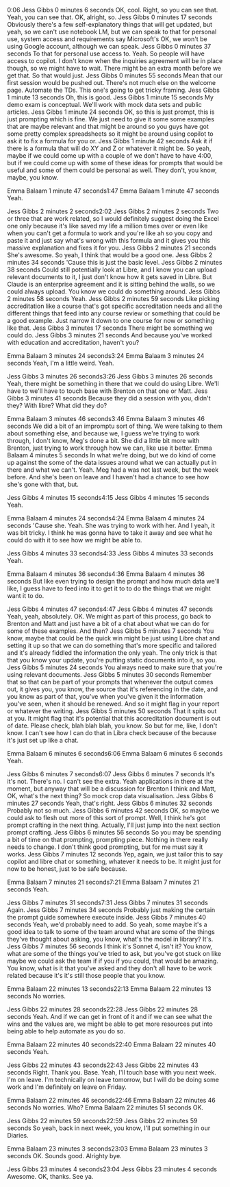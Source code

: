 0:06
Jess Gibbs 0 minutes 6 seconds
OK, cool. Right, so you can see that. Yeah, you can see that. OK, alright, so.
Jess Gibbs 0 minutes 17 seconds
Obviously there's a few self-explanatory things that will get updated, but yeah, so we can't use notebook LM, but we can speak to that for personal use, system access and requirements say Microsoft's OK, we won't be using Google account, although we can speak.
Jess Gibbs 0 minutes 37 seconds
To that for personal use access to. Yeah. So people will have access to copilot. I don't know when the inquiries agreement will be in place though, so we might have to wait. There might be an extra month before we get that. So that would just.
Jess Gibbs 0 minutes 55 seconds
Mean that our first session would be pushed out. There's not much else on the welcome page. Automate the TDs. This one's going to get tricky framing.
Jess Gibbs 1 minute 13 seconds
Oh, this is good.
Jess Gibbs 1 minute 15 seconds
My demo exam is conceptual. We'll work with mock data sets and public articles.
Jess Gibbs 1 minute 24 seconds
OK, so this is just prompt, this is just prompting which is fine. We just need to give it some some examples that are maybe relevant and that might be around so you guys have got some pretty complex spreadsheets so it might be around using copilot to ask it to fix a formula for you or.
Jess Gibbs 1 minute 42 seconds
Ask it if there is a formula that will do XY and Z or whatever it might be. So yeah, maybe if we could come up with a couple of we don't have to have 4:00, but if we could come up with some of these ideas for prompts that would be useful and some of them could be personal as well. They don't, you know, maybe, you know.

Emma Balaam
1 minute 47 seconds1:47
Emma Balaam 1 minute 47 seconds
Yeah.

Jess Gibbs
2 minutes 2 seconds2:02
Jess Gibbs 2 minutes 2 seconds
Two or three that are work related, so I would definitely suggest doing the Excel one only because it's like saved my life a million times over or even like when you can't get a formula to work and you're like ah so you copy and paste it and just say what's wrong with this formula and it gives you this massive explanation and fixes it for you.
Jess Gibbs 2 minutes 21 seconds
She's awesome. So yeah, I think that would be a good one.
Jess Gibbs 2 minutes 34 seconds
'Cause this is just the basic level.
Jess Gibbs 2 minutes 38 seconds
Could still potentially look at Libre, and I know you can upload relevant documents to it, I just don't know how it gets saved in Libre. But Claude is an enterprise agreement and it is sitting behind the walls, so we could always upload. You know we could do something around.
Jess Gibbs 2 minutes 58 seconds
Yeah.
Jess Gibbs 2 minutes 59 seconds
Like picking accreditation like a course that's got specific accreditation needs and all the different things that feed into any course review or something that could be a good example. Just narrow it down to one course for now or something like that.
Jess Gibbs 3 minutes 17 seconds
There might be something we could do.
Jess Gibbs 3 minutes 21 seconds
And because you've worked with education and accreditation, haven't you?

Emma Balaam
3 minutes 24 seconds3:24
Emma Balaam 3 minutes 24 seconds
Yeah, I'm a little weird. Yeah.

Jess Gibbs
3 minutes 26 seconds3:26
Jess Gibbs 3 minutes 26 seconds
Yeah, there might be something in there that we could do using Libre. We'll have to we'll have to touch base with Brenton on that one or Matt.
Jess Gibbs 3 minutes 41 seconds
Because they did a session with you, didn't they? With libre? What did they do?

Emma Balaam
3 minutes 46 seconds3:46
Emma Balaam 3 minutes 46 seconds
We did a bit of an impromptu sort of thing. We were talking to them about something else, and because we, I guess we're trying to work through, I don't know, Meg's done a bit. She did a little bit more with Brenton, just trying to work through how we can, like use it better.
Emma Balaam 4 minutes 5 seconds
In what we're doing, but we do kind of come up against the some of the data issues around what we can actually put in there and what we can't. Yeah. Meg had a was not last week, but the week before. And she's been on leave and I haven't had a chance to see how she's gone with that, but.

Jess Gibbs
4 minutes 15 seconds4:15
Jess Gibbs 4 minutes 15 seconds
Yeah.

Emma Balaam
4 minutes 24 seconds4:24
Emma Balaam 4 minutes 24 seconds
'Cause she. Yeah. She was trying to work with her. And I yeah, it was bit tricky. I think he was gonna have to take it away and see what he could do with it to see how we might be able to.

Jess Gibbs
4 minutes 33 seconds4:33
Jess Gibbs 4 minutes 33 seconds
Yeah.

Emma Balaam
4 minutes 36 seconds4:36
Emma Balaam 4 minutes 36 seconds
But like even trying to design the prompt and how much data we'll like, I guess have to feed into it to get it to to do the things that we might want it to do.

Jess Gibbs
4 minutes 47 seconds4:47
Jess Gibbs 4 minutes 47 seconds
Yeah, yeah, absolutely. OK. We might as part of this process, go back to Brenton and Matt and just have a bit of a chat about what we can do for some of these examples. And then?
Jess Gibbs 5 minutes 7 seconds
You know, maybe that could be the quick win might be just using Libre chat and setting it up so that we can do something that's more specific and tailored and it's already fiddled the information the only yeah. The only trick is that that you know your update, you're putting static documents into it, so you.
Jess Gibbs 5 minutes 24 seconds
You always need to make sure that you're using relevant documents.
Jess Gibbs 5 minutes 30 seconds
Remember that so that can be part of your prompts that whenever the output comes out, it gives you, you know, the source that it's referencing in the date, and you know as part of that, you've when you've given it the information you've seen, when it should be renewed. And so it might flag in your report or whatever the writing.
Jess Gibbs 5 minutes 50 seconds
That it spits out at you. It might flag that it's potential that this accreditation document is out of date. Please check, blah blah blah, you know. So but for me, like, I don't know. I can't see how I can do that in Libra check because of the because it's just set up like a chat.

Emma Balaam
6 minutes 6 seconds6:06
Emma Balaam 6 minutes 6 seconds
Yeah.

Jess Gibbs
6 minutes 7 seconds6:07
Jess Gibbs 6 minutes 7 seconds
It's it's not. There's no. I can't see the extra. Yeah applications in there at the moment, but anyway that will be a discussion for Brenton I think and Matt, OK, what's the next thing? So mock crop data visualisation.
Jess Gibbs 6 minutes 27 seconds
Yeah, that's right.
Jess Gibbs 6 minutes 32 seconds
Probably not so much.
Jess Gibbs 6 minutes 42 seconds
OK, so maybe we could ask to flesh out more of this sort of prompt. Well, I think he's got prompt crafting in the next thing. Actually, I'll just jump into the next section prompt crafting.
Jess Gibbs 6 minutes 56 seconds
So you may be spending a bit of time on that prompting, prompting piece. Nothing in there really needs to change. I don't think good prompting, but for me must say it works.
Jess Gibbs 7 minutes 12 seconds
Yep, again, we just tailor this to say copilot and libre chat or something, whatever it needs to be. It might just for now to be honest, just to be safe because.

Emma Balaam
7 minutes 21 seconds7:21
Emma Balaam 7 minutes 21 seconds
Yeah.

Jess Gibbs
7 minutes 31 seconds7:31
Jess Gibbs 7 minutes 31 seconds
Again.
Jess Gibbs 7 minutes 34 seconds
Probably just making the certain the prompt guide somewhere execute inside.
Jess Gibbs 7 minutes 40 seconds
Yeah, we'd probably need to add. So yeah, some maybe it's a good idea to talk to some of the team around what are some of the things they've thought about asking, you know, what's the model in library? It's.
Jess Gibbs 7 minutes 56 seconds
I think it's Sonnet 4, isn't it? You know, what are some of the things you've tried to ask, but you've got stuck on like maybe we could ask the team if if you if you could, that would be amazing. You know, what is it that you've asked and they don't all have to be work related because it's it's still those people that you know.

Emma Balaam
22 minutes 13 seconds22:13
Emma Balaam 22 minutes 13 seconds
No worries.

Jess Gibbs
22 minutes 28 seconds22:28
Jess Gibbs 22 minutes 28 seconds
Yeah. And if we can get in front of it and if we can see what the wins and the values are, we might be able to get more resources put into being able to help automate as you do so.

Emma Balaam
22 minutes 40 seconds22:40
Emma Balaam 22 minutes 40 seconds
Yeah.

Jess Gibbs
22 minutes 43 seconds22:43
Jess Gibbs 22 minutes 43 seconds
Right. Thank you. Base. Yeah, I'll touch base with you next week. I'm on leave. I'm technically on leave tomorrow, but I will do be doing some work and I'm definitely on leave on Friday.

Emma Balaam
22 minutes 46 seconds22:46
Emma Balaam 22 minutes 46 seconds
No worries. Who?
Emma Balaam 22 minutes 51 seconds
OK.

Jess Gibbs
22 minutes 59 seconds22:59
Jess Gibbs 22 minutes 59 seconds
So yeah, back in next week, you know, I'll put something in our Diaries.

Emma Balaam
23 minutes 3 seconds23:03
Emma Balaam 23 minutes 3 seconds
OK. Sounds good. Alrighty bye.

Jess Gibbs
23 minutes 4 seconds23:04
Jess Gibbs 23 minutes 4 seconds
Awesome. OK, thanks. See ya.
